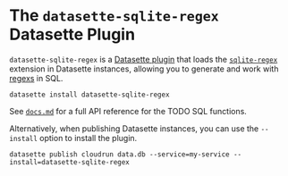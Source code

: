 # The `datasette-sqlite-regex` Datasette Plugin

`datasette-sqlite-regex` is a [Datasette plugin](https://docs.datasette.io/en/stable/plugins.html) that loads the [`sqlite-regex`](https://github.com/asg017/sqlite-regex) extension in Datasette instances, allowing you to generate and work with [regexs](https://github.com/regex/spec) in SQL.

```
datasette install datasette-sqlite-regex
```

See [`docs.md`](../../docs.md) for a full API reference for the TODO SQL functions.

Alternatively, when publishing Datasette instances, you can use the `--install` option to install the plugin.

```
datasette publish cloudrun data.db --service=my-service --install=datasette-sqlite-regex

```
